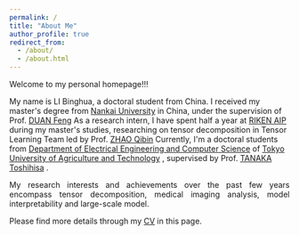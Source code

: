 ```yaml
---
permalink: /
title: "About Me"
author_profile: true
redirect_from: 
  - /about/
  - /about.html
---
```


Welcome to my personal homepage!!! 

<div class="justify">
<p>
My name is LI Binghua, a doctoral student from China. I received my master's degree from 
<a href="https://www.nankai.edu.cn/">Nankai University</a>
in China, under the supervision of Prof. 
<a href="[https://www.nankai.edu.cn/](https://ieeexplore.ieee.org/author/38295033800?history=no&highlight=true&returnType=SEARCH&sortType=newest&pageNumber=1&searchWithin=%22Author%20Ids%22:38295033800&returnFacets=ALL)">DUAN Feng</a>
As a research intern, I have spent half a year at 
<a href="https://www.riken.jp/en/research/labs/aip/">RIKEN AIP</a>
during my master's studies, researching on tensor decomposition in Tensor Learning Team led by Prof. 
<a href="https://scholar.google.com/citations?hl=zh-CN&user=cSQGe3YAAAAJ">ZHAO Qibin</a>
Currently, I'm a doctoral students from 
<a href="https://www.eecs.tuat.ac.jp/">Department of Electrical Engineering and Computer Science</a>
of 
<a href="https://www.tuat.ac.jp/">Tokyo University of Agriculture and Technology</a>
, supervised by Prof. 
<a href="https://scholar.google.com/citations?hl=zh-CN&user=pBXvYnwAAAAJ">TANAKA Toshihisa</a>
.
</p>
</div>


<div style="text-align: justify;">
My research interests and achievements over the past few years encompass tensor decomposition, medical imaging analysis, model interpretability and large-scale model. 
</div>


Please find more details through my [CV](../files/CV.pdf) in this page.


